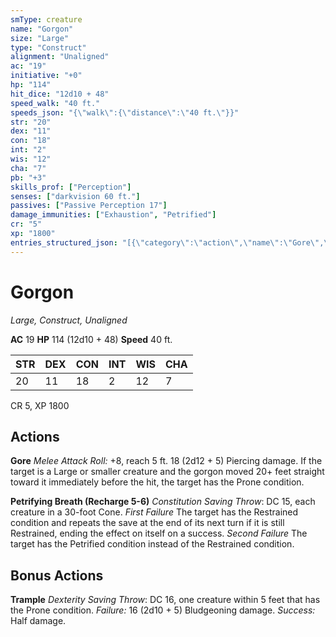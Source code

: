 ```yaml
---
smType: creature
name: "Gorgon"
size: "Large"
type: "Construct"
alignment: "Unaligned"
ac: "19"
initiative: "+0"
hp: "114"
hit_dice: "12d10 + 48"
speed_walk: "40 ft."
speeds_json: "{\"walk\":{\"distance\":\"40 ft.\"}}"
str: "20"
dex: "11"
con: "18"
int: "2"
wis: "12"
cha: "7"
pb: "+3"
skills_prof: ["Perception"]
senses: ["darkvision 60 ft."]
passives: ["Passive Perception 17"]
damage_immunities: ["Exhaustion", "Petrified"]
cr: "5"
xp: "1800"
entries_structured_json: "[{\"category\":\"action\",\"name\":\"Gore\",\"text\":\"*Melee Attack Roll:* +8, reach 5 ft. 18 (2d12 + 5) Piercing damage. If the target is a Large or smaller creature and the gorgon moved 20+ feet straight toward it immediately before the hit, the target has the Prone condition.\",\"kind\":\"Melee Attack Roll\",\"to_hit\":\"+8\",\"range\":\"5 ft\",\"damage\":\"18 (2d12 + 5) Piercing\"},{\"category\":\"action\",\"name\":\"Petrifying Breath\",\"recharge\":\"Recharge 5-6\",\"text\":\"*Constitution Saving Throw*: DC 15, each creature in a 30-foot Cone. *First Failure* The target has the Restrained condition and repeats the save at the end of its next turn if it is still Restrained, ending the effect on itself on a success. *Second Failure* The target has the Petrified condition instead of the Restrained condition.\",\"target\":\"each creature in a 30-foot Cone\",\"save_ability\":\"CON\",\"save_dc\":15},{\"category\":\"bonus\",\"name\":\"Trample\",\"text\":\"*Dexterity Saving Throw*: DC 16, one creature within 5 feet that has the Prone condition. *Failure:*  16 (2d10 + 5) Bludgeoning damage. *Success:*  Half damage.\",\"target\":\"one creature\",\"damage\":\"16 (2d10 + 5) Bludgeoning\",\"save_ability\":\"DEX\",\"save_dc\":16,\"save_effect\":\"Half damage\"}]"
---
```


# Gorgon
*Large, Construct, Unaligned*

**AC** 19
**HP** 114 (12d10 + 48)
**Speed** 40 ft.

| STR | DEX | CON | INT | WIS | CHA |
| --- | --- | --- | --- | --- | --- |
| 20 | 11 | 18 | 2 | 12 | 7 |

CR 5, XP 1800

## Actions

**Gore**
*Melee Attack Roll:* +8, reach 5 ft. 18 (2d12 + 5) Piercing damage. If the target is a Large or smaller creature and the gorgon moved 20+ feet straight toward it immediately before the hit, the target has the Prone condition.

**Petrifying Breath (Recharge 5-6)**
*Constitution Saving Throw*: DC 15, each creature in a 30-foot Cone. *First Failure* The target has the Restrained condition and repeats the save at the end of its next turn if it is still Restrained, ending the effect on itself on a success. *Second Failure* The target has the Petrified condition instead of the Restrained condition.

## Bonus Actions

**Trample**
*Dexterity Saving Throw*: DC 16, one creature within 5 feet that has the Prone condition. *Failure:*  16 (2d10 + 5) Bludgeoning damage. *Success:*  Half damage.
